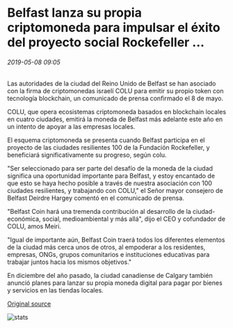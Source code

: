 # Belfast lanza su propia criptomoneda para impulsar el éxito del proyecto social Rockefeller ...

###### 2019-05-08 09:05

Las autoridades de la ciudad del Reino Unido de Belfast se han asociado con la firma de criptomonedas israelí COLU para emitir su propio token con tecnología blockchain, un comunicado de prensa confirmado el 8 de mayo.

COLU, que opera ecosistemas criptomoneda basados en blockchain locales en cuatro ciudades, emitirá la moneda de Belfast más adelante este año en un intento de apoyar a las empresas locales.

El esquema criptomoneda se presenta cuando Belfast participa en el proyecto de las ciudades resilientes 100 de la Fundación Rockefeller, y beneficiará significativamente su progreso, según colu.

"Ser seleccionado para ser parte del desafío de la moneda de la ciudad significa una oportunidad importante para Belfast, y estoy encantado de que esto se haya hecho posible a través de nuestra asociación con 100 ciudades resilientes, y trabajando con COLU," el Señor mayor consejero de Belfast Deirdre Hargey comentó en el comunicado de prensa.

"Belfast Coin hará una tremenda contribución al desarrollo de la ciudad-económica, social, medioambiental y más allá", dijo el CEO y cofundador de COLU, amos Meiri.

"Igual de importante aún, Belfast Coin traerá todos los diferentes elementos de la ciudad más cerca unos de otros, al empoderar a los residentes, empresas, ONGs, grupos comunitarios e instituciones educativas para trabajar juntos hacia los mismos objetivos."

En diciembre del año pasado, la ciudad canadiense de Calgary también anunció planes para lanzar su propia moneda digital para pagar por bienes y servicios en las tiendas locales.

[Original source](https://cointelegraph.com/news/belfast-launches-own-cryptocurrency-to-boost-rockefeller-social-project-success)

![stats](https://c.statcounter.com/11760860/0/a89fa40b/1/ "stats")